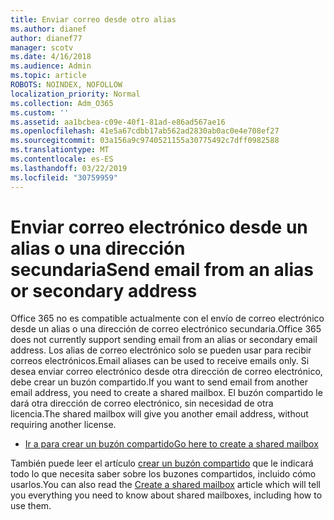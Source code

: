 ```yaml
---
title: Enviar correo desde otro alias
ms.author: dianef
author: dianef77
manager: scotv
ms.date: 4/16/2018
ms.audience: Admin
ms.topic: article
ROBOTS: NOINDEX, NOFOLLOW
localization_priority: Normal
ms.collection: Adm_O365
ms.custom: ''
ms.assetid: aa1bcbea-c09e-40f1-81ad-e86ad567ae16
ms.openlocfilehash: 41e5a67cdbb17ab562ad2830ab0ac0e4e708ef27
ms.sourcegitcommit: 03a156a9c9740521155a30775492c7dff0982588
ms.translationtype: MT
ms.contentlocale: es-ES
ms.lasthandoff: 03/22/2019
ms.locfileid: "30759959"
---
```

# <a name="send-email-from-an-alias-or-secondary-address"></a><span data-ttu-id="66de1-102">Enviar correo electrónico desde un alias o una dirección secundaria</span><span class="sxs-lookup"><span data-stu-id="66de1-102">Send email from an alias or secondary address</span></span>

<span data-ttu-id="66de1-103">Office 365 no es compatible actualmente con el envío de correo electrónico desde un alias o una dirección de correo electrónico secundaria.</span><span class="sxs-lookup"><span data-stu-id="66de1-103">Office 365 does not currently support sending email from an alias or secondary email address.</span></span> <span data-ttu-id="66de1-104">Los alias de correo electrónico solo se pueden usar para recibir correos electrónicos.</span><span class="sxs-lookup"><span data-stu-id="66de1-104">Email aliases can be used to receive emails only.</span></span> <span data-ttu-id="66de1-105">Si desea enviar correo electrónico desde otra dirección de correo electrónico, debe crear un buzón compartido.</span><span class="sxs-lookup"><span data-stu-id="66de1-105">If you want to send email from another email address, you need to create a shared mailbox.</span></span> <span data-ttu-id="66de1-106">El buzón compartido le dará otra dirección de correo electrónico, sin necesidad de otra licencia.</span><span class="sxs-lookup"><span data-stu-id="66de1-106">The shared mailbox will give you another email address, without requiring another license.</span></span> 
  
- [<span data-ttu-id="66de1-107">Ir a para crear un buzón compartido</span><span class="sxs-lookup"><span data-stu-id="66de1-107">Go here to create a shared mailbox</span></span>](https://portal.office.com/AdminPortal/Home#/AssistedGuide/addemailoptions)
    
<span data-ttu-id="66de1-108">También puede leer el artículo [crear un buzón compartido](https://support.office.com/article/871a246d-3acd-4bba-948e-5de8be0544c9) que le indicará todo lo que necesita saber sobre los buzones compartidos, incluido cómo usarlos.</span><span class="sxs-lookup"><span data-stu-id="66de1-108">You can also read the [Create a shared mailbox](https://support.office.com/article/871a246d-3acd-4bba-948e-5de8be0544c9) article which will tell you everything you need to know about shared mailboxes, including how to use them.</span></span> 
  

